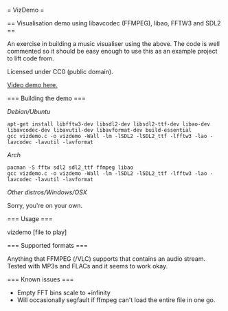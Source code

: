= VizDemo =

== Visualisation demo using libavcodec (FFMPEG), libao, FFTW3 and SDL2 ==

An exercise in building a music visualiser using the above. The code is well commented so it should be easy enough to use this as an example project to lift code from.

Licensed under CC0 (public domain).

[Video demo here.](http://leethax.xyz/demo.webm)

=== Building the demo ===

*Debian/Ubuntu*

```
apt-get install libfftw3-dev libsdl2-dev libsdl2-ttf-dev libao-dev libavcodec-dev libavutil-dev libavformat-dev build-essential
gcc vizdemo.c -o vizdemo -Wall -lm -lSDL2 -lSDL2_ttf -lfftw3 -lao -lavcodec -lavutil -lavformat
```

*Arch*

```
pacman -S fftw sdl2 sdl2_ttf ffmpeg libao
gcc vizdemo.c -o vizdemo -Wall -lm -lSDL2 -lSDL2_ttf -lfftw3 -lao -lavcodec -lavutil -lavformat
```

*Other distros/Windows/OSX*

Sorry, you're on your own.

=== Usage ===

vizdemo [file to play]

=== Supported formats ===

Anything that FFMPEG (/VLC) supports that contains an audio stream. Tested with MP3s and FLACs and it seems to work okay.

=== Known issues ===

* Empty FFT bins scale to +infinity
* Will occasionally segfault if ffmpeg can't load the entire file in one go.


